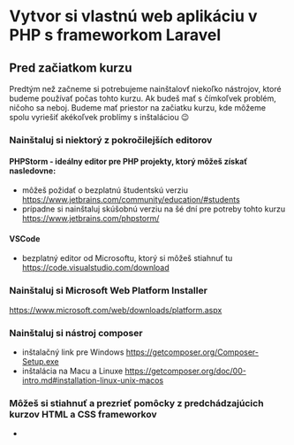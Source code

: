 # Vytvor si vlastnú web aplikáciu v PHP s frameworkom Laravel

## Pred začiatkom kurzu

Predtým než začneme si potrebujeme nainštalovť niekoľko nástrojov, ktoré budeme používať počas tohto kurzu. 
Ak budeš mať s čímkoľvek problém, ničoho sa neboj. Budeme mať priestor na začiatku kurzu, kde môžeme spolu vyriešiť akékoľvek problímy s inštaláciou 😉

### Nainštaluj si niektorý z pokročilejších editorov

#### PHPStorm - ideálny editor pre PHP projekty, ktorý môžeš získať nasledovne:

- môžeš požidať o bezplatnú študentskú verziu https://www.jetbrains.com/community/education/#students
- prípadne si nainštaluj skúšobnú verziu na šé dní pre potreby tohto kurzu https://www.jetbrains.com/phpstorm/

#### VSCode 
  - bezplatný editor od Microsoftu, ktorý si môžeš stiahnuť tu https://code.visualstudio.com/download

### Nainštaluj si Microsoft Web Platform Installer

https://www.microsoft.com/web/downloads/platform.aspx

### Nainštaluj si nástroj composer
- inštalačný link pre Windows https://getcomposer.org/Composer-Setup.exe
- inštalácia na Macu a Linuxe https://getcomposer.org/doc/00-intro.md#installation-linux-unix-macos

### Môžeš si stiahnuť a prezrieť pomôcky z predchádzajúcich kurzov HTML a CSS frameworkov
- 






